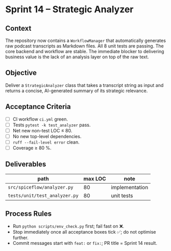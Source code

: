 # Sprint 14 – Strategic Analyzer

## Context
The repository now contains a `WorkflowManager` that automatically generates raw podcast transcripts as Markdown files. All 8 unit tests are passing. The core backend and workflow are stable. The immediate blocker to delivering business value is the lack of an analysis layer on top of the raw text.

## Objective
Deliver a `StrategicAnalyzer` class that takes a transcript string as input and returns a concise, AI-generated summary of its strategic relevance.

## Acceptance Criteria
- [ ] CI workflow `ci.yml` green.
- [ ] Tests `pytest -k test_analyzer` pass.
- [ ] Net new non-test LOC ≤ 80.
- [ ] No new top-level dependencies.
- [ ] `ruff --fail-level error` clean.
- [ ] Coverage ≥ 80 %.

## Deliverables
| path | max LOC | note |
|---|---|---|
| `src/spiceflow/analyzer.py` | 80 | implementation |
| `tests/unit/test_analyzer.py` | 80 | unit tests |

## Process Rules
- Run `python scripts/env_check.py` first; fail fast on ❌.
- Stop immediately once all acceptance boxes tick ✅; do not optimise further.
- Commit messages start with `feat:` or `fix:`; PR title = Sprint 14 result. 